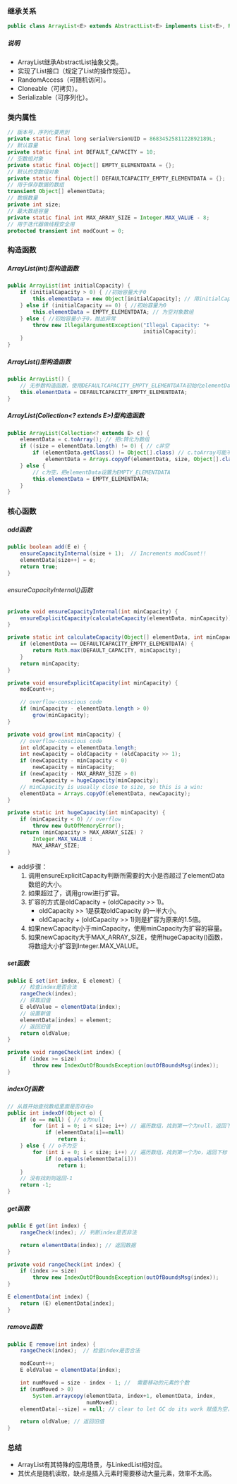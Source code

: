 ### 继承关系

```Java
public class ArrayList<E> extends AbstractList<E> implements List<E>, RandomAccess, Cloneable, java.io.Serializable
```

##### 说明

- ArrayList继承AbstractList抽象父类。
- 实现了List接口（规定了List的操作规范）。
- RandomAccess（可随机访问）。
- Cloneable（可拷贝）。
- Serializable（可序列化）。

### 类内属性

```Java
// 版本号，序列化要用到
private static final long serialVersionUID = 8683452581122892189L;
// 默认容量
private static final int DEFAULT_CAPACITY = 10;
// 空数组对象
private static final Object[] EMPTY_ELEMENTDATA = {};
// 默认的空数组对象
private static final Object[] DEFAULTCAPACITY_EMPTY_ELEMENTDATA = {};
// 用于保存数据的数组
transient Object[] elementData;
// 数据数量
private int size;
// 最大数组容量
private static final int MAX_ARRAY_SIZE = Integer.MAX_VALUE - 8;
// 用于迭代器做线程安全用
protected transient int modCount = 0;
```

### 构造函数

##### ArrayList(int)型构造函数

```Java
public ArrayList(int initialCapacity) {
    if (initialCapacity > 0) { //初始容量大于0
        this.elementData = new Object[initialCapacity]; // 用initialCapacity大小初始化数组
    } else if (initialCapacity == 0) { //初始容量为0
        this.elementData = EMPTY_ELEMENTDATA; // 为空对象数组
    } else { //初始容量小于0，抛出异常
        throw new IllegalArgumentException("Illegal Capacity: "+
                                           initialCapacity);
    }
}
```

##### ArrayList()型构造函数

```Java
public ArrayList() {
  	// 无参数构造函数，使用DEFAULTCAPACITY_EMPTY_ELEMENTDATA初始化elementData
    this.elementData = DEFAULTCAPACITY_EMPTY_ELEMENTDATA;
}
```

#####  ArrayList(Collection<? extends E>)型构造函数

```Java
public ArrayList(Collection<? extends E> c) {
    elementData = c.toArray(); // 把c转化为数组
    if ((size = elementData.length) != 0) { // c非空
        if (elementData.getClass() != Object[].class) // c.toArray可能不是Object[]类型
            elementData = Arrays.copyOf(elementData, size, Object[].class); //进行复制
    } else {
        // c为空，把elementData设置为EMPTY_ELEMENTDATA
        this.elementData = EMPTY_ELEMENTDATA;
    }
}
```

### 核心函数

##### add函数

```Java
public boolean add(E e) {
    ensureCapacityInternal(size + 1);  // Increments modCount!!
    elementData[size++] = e;
    return true;
}
```

###### ensureCapacityInternal()函数

```Java
private void ensureCapacityInternal(int minCapacity) {
    ensureExplicitCapacity(calculateCapacity(elementData, minCapacity)); 
}

private static int calculateCapacity(Object[] elementData, int minCapacity) {
    if (elementData == DEFAULTCAPACITY_EMPTY_ELEMENTDATA) {
        return Math.max(DEFAULT_CAPACITY, minCapacity);
    }
    return minCapacity;
}

private void ensureExplicitCapacity(int minCapacity) {
    modCount++;

    // overflow-conscious code
    if (minCapacity - elementData.length > 0)
        grow(minCapacity);
}

private void grow(int minCapacity) {
    // overflow-conscious code
    int oldCapacity = elementData.length;
    int newCapacity = oldCapacity + (oldCapacity >> 1);
    if (newCapacity - minCapacity < 0)
        newCapacity = minCapacity;
    if (newCapacity - MAX_ARRAY_SIZE > 0)
        newCapacity = hugeCapacity(minCapacity);
    // minCapacity is usually close to size, so this is a win:
    elementData = Arrays.copyOf(elementData, newCapacity);
}

private static int hugeCapacity(int minCapacity) {
    if (minCapacity < 0) // overflow
        throw new OutOfMemoryError();
    return (minCapacity > MAX_ARRAY_SIZE) ?
        Integer.MAX_VALUE :
        MAX_ARRAY_SIZE;
}
```

- add步骤：
  1. 调用ensureExplicitCapacity判断所需要的大小是否超过了elementData数组的大小。
  2. 如果超过了，调用grow进行扩容。
  3. 扩容的方式是oldCapacity + (oldCapacity >> 1)。
     - oldCapacity >> 1是获取oldCapacity 的一半大小。
     - oldCapacity + (oldCapacity >> 1)则是扩容为原来的1.5倍。
  4. 如果newCapacity小于minCapacity，使用minCapacity为扩容的容量。
  5. 如果newCapacity大于MAX_ARRAY_SIZE，使用hugeCapacity()函数，将数组大小扩容到Integer.MAX_VALUE。

##### set函数

```Java
public E set(int index, E element) {
  	// 检查index是否合法
    rangeCheck(index);
	// 获取旧值
    E oldValue = elementData(index);
  	// 设置新值
    elementData[index] = element;
  	// 返回旧值
    return oldValue;
}

private void rangeCheck(int index) {
    if (index >= size)
        throw new IndexOutOfBoundsException(outOfBoundsMsg(index));
}
```

##### indexOf函数

```Java
// 从首开始查找数组里面是否存在o
public int indexOf(Object o) {
    if (o == null) { // o为null
        for (int i = 0; i < size; i++) // 遍历数组，找到第一个为null，返回下标
            if (elementData[i]==null)
                return i;
    } else { // o不为空
        for (int i = 0; i < size; i++) // 遍历数组，找到第一个为o，返回下标
            if (o.equals(elementData[i]))
                return i;
    }
  	// 没有找到则返回-1
    return -1;
}
```

##### get函数

```Java
public E get(int index) {
    rangeCheck(index); // 判断index是否非法

    return elementData(index); // 返回数据
}

private void rangeCheck(int index) {
    if (index >= size)
        throw new IndexOutOfBoundsException(outOfBoundsMsg(index));
}

E elementData(int index) {
    return (E) elementData[index];
}
```

##### remove函数

```Java
public E remove(int index) {
    rangeCheck(index);  // 检查index是否合法

    modCount++;
    E oldValue = elementData(index);

    int numMoved = size - index - 1; //  需要移动的元素的个数
    if (numMoved > 0)
        System.arraycopy(elementData, index+1, elementData, index,
                         numMoved);
    elementData[--size] = null; // clear to let GC do its work 赋值为空，有利于进行GC

    return oldValue; // 返回旧值
}
```

### 总结

- ArrayList有其特殊的应用场景，与LinkedList相对应。
- 其优点是随机读取，缺点是插入元素时需要移动大量元素，效率不太高。